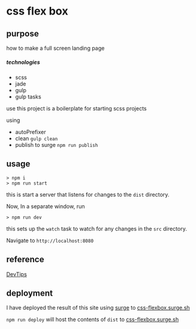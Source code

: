# css flex box

## purpose
how to make a full screen landing page

##### technologies
- scss
- jade
- gulp
- gulp tasks


use this project is a boilerplate for starting scss projects

using
- autoPrefixer
- clean ```gulp clean```
- publish to surge ```npm run publish```

## usage
```
> npm i
> npm run start

```
this is start a server that listens for changes to the ```dist``` directory.

Now, In a separate window, run
```
> npm run dev
```

this sets up the ```watch``` task to watch for any changes in the ```src``` directory.

Navigate to ```http://localhost:8080```


## reference

[DevTips](https://www.youtube.com/watch?v=hExwnLlj2xk)


## deployment

I have deployed the result of this site using [surge](http://surge.sh) to [css-flexbox.surge.sh](#)

```npm run deploy``` will host the contents of ```dist``` to [css-flexbox.surge.sh](#)
